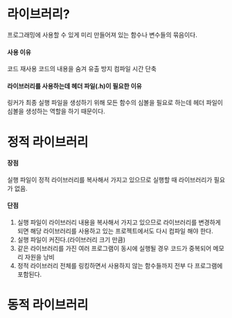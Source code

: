 # 라이브러리?
프로그래밍에 사용할 수 있게 미리 만들어져 있는 함수나 변수들의 묶음이다.

#### 사용 이유
코드 재사용
코드의 내용을 숨겨 유출 방지
컴파일 시간 단축

#### 라이브러리를 사용하는데 헤더 파일(.h)이 필요한 이유
링커가 최종 실행 파일을 생성하기 위해 모든 함수의 심볼을 필요로 하는데 헤더 파일이 심볼을 생성하는 역할을 하기 때문이다.


# 정적 라이브러리


#### 장점
실행 파일이 정적 라이브러리를 복사해서 가지고 있으므로 실행할 때 라이브러리가 필요가 없음.

#### 단점
1) 실행 파일이 라이브러리 내용을 복사해서 가지고 있으므로 라이브러리를 변경하게 되면 해당 라이브러리를 사용하고 있는 프로젝트에서도 다시 컴파일 해야 한다.
2) 실행 파일이 커진다.(라이브러리 크기 만큼)
3) 같은 라이브러리를 가진 여러 프로그램이 동시에 실행될 경우 코드가 중복되어 메모리 자원을 낭비
4) 정적 라이브러리 전체를 링킹하면서 사용하지 않는 함수들까지 전부 다 프로그램에 포함된다.

# 동적 라이브러리

